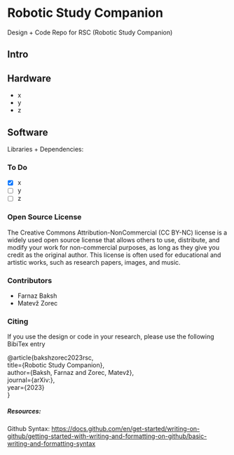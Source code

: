 # Robotic Study Companion
Design + Code Repo for RSC (Robotic Study Companion)

## Intro 

## Hardware 
* x
* y 
* z  

## Software
Libraries + Dependencies:


### To Do
- [x]  x
- [ ] y
- [ ] z

### Open Source License  
The Creative Commons Attribution-NonCommercial (CC BY-NC) license is a widely used open source license that allows others to use, distribute, and modify your work for non-commercial purposes, as long as they give you credit as the original author. 
This license is often used for educational and artistic works, such as research papers, images, and music.

### Contributors
* Farnaz Baksh
* Matevž Zorec

### Citing
If you use the design or code in your research, please use the following BibiTex entry 

@article{bakshzorec2023rsc,  
  title={Robotic Study Companion},  
  author={Baksh, Farnaz and Zorec, Matevž},  
  journal={arXiv:},  
  year={2023}  
}

##### Resources:
Github Syntax: https://docs.github.com/en/get-started/writing-on-github/getting-started-with-writing-and-formatting-on-github/basic-writing-and-formatting-syntax
